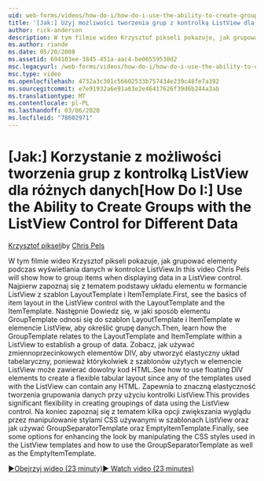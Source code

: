 ```yaml
---
uid: web-forms/videos/how-do-i/how-do-i-use-the-ability-to-create-groups-with-the-listview-control-for-different-data
title: '[Jak:] Użyj możliwości tworzenia grup z kontrolką ListView dla różnych danych | Microsoft Docs'
author: rick-anderson
description: W tym filmie wideo Krzysztof pikseli pokazuje, jak grupować elementy podczas wyświetlania danych w kontrolce ListView. Najpierw Zobacz podstawy układu elementu w elemencie ListView contro...
ms.author: riande
ms.date: 05/20/2008
ms.assetid: 694103ee-3845-451a-aac4-be06559530d2
msc.legacyurl: /web-forms/videos/how-do-i/how-do-i-use-the-ability-to-create-groups-with-the-listview-control-for-different-data
msc.type: video
ms.openlocfilehash: 4732a3c301c56602533b757434e239c48fe7a392
ms.sourcegitcommit: e7e91932a6e91a63e2e46417626f39d6b244a3ab
ms.translationtype: MT
ms.contentlocale: pl-PL
ms.lasthandoff: 03/06/2020
ms.locfileid: "78602971"
---
```

# <a name="how-do-i-use-the-ability-to-create-groups-with-the-listview-control-for-different-data"></a><span data-ttu-id="d4176-104">[Jak:] Korzystanie z możliwości tworzenia grup z kontrolką ListView dla różnych danych</span><span class="sxs-lookup"><span data-stu-id="d4176-104">[How Do I:] Use the Ability to Create Groups with the ListView Control for Different Data</span></span>

<span data-ttu-id="d4176-105">[Krzysztof pikseli](https://twitter.com/chrispels)</span><span class="sxs-lookup"><span data-stu-id="d4176-105">by [Chris Pels](https://twitter.com/chrispels)</span></span>

<span data-ttu-id="d4176-106">W tym filmie wideo Krzysztof pikseli pokazuje, jak grupować elementy podczas wyświetlania danych w kontrolce ListView.</span><span class="sxs-lookup"><span data-stu-id="d4176-106">In this video Chris Pels will show how to group items when displaying data in a ListView control.</span></span> <span data-ttu-id="d4176-107">Najpierw zapoznaj się z tematem podstawy układu elementu w formancie ListView z szablon LayoutTemplate i ItemTemplate.</span><span class="sxs-lookup"><span data-stu-id="d4176-107">First, see the basics of item layout in the ListView control with the LayoutTemplate and the ItemTemplate.</span></span> <span data-ttu-id="d4176-108">Następnie Dowiedz się, w jaki sposób elementu GroupTemplate odnosi się do szablon LayoutTemplate i ItemTemplate w elemencie ListView, aby określić grupę danych.</span><span class="sxs-lookup"><span data-stu-id="d4176-108">Then, learn how the GroupTemplate relates to the LayoutTemplate and ItemTemplate within a ListView to establish a group of data.</span></span> <span data-ttu-id="d4176-109">Zobacz, jak używać zmiennoprzecinkowych elementów DIV, aby utworzyć elastyczny układ tabelaryczny, ponieważ którykolwiek z szablonów użytych w elemencie ListView może zawierać dowolny kod HTML.</span><span class="sxs-lookup"><span data-stu-id="d4176-109">See how to use floating DIV elements to create a flexible tabular layout since any of the templates used with the ListView can contain any HTML.</span></span> <span data-ttu-id="d4176-110">Zapewnia to znaczną elastyczność tworzenia grupowania danych przy użyciu kontrolki ListView.</span><span class="sxs-lookup"><span data-stu-id="d4176-110">This provides significant flexibility in creating groupings of data using the ListView control.</span></span> <span data-ttu-id="d4176-111">Na koniec zapoznaj się z tematem kilka opcji zwiększania wyglądu przez manipulowanie stylami CSS używanymi w szablonach ListView oraz jak używać GroupSeparatorTemplate oraz EmptyItemTemplate.</span><span class="sxs-lookup"><span data-stu-id="d4176-111">Finally, see some options for enhancing the look by manipulating the CSS styles used in the ListView templates and how to use the GroupSeparatorTemplate as well as the EmptyItemTemplate.</span></span>

[<span data-ttu-id="d4176-112">&#9654;Obejrzyj wideo (23 minuty)</span><span class="sxs-lookup"><span data-stu-id="d4176-112">&#9654; Watch video (23 minutes)</span></span>](https://channel9.msdn.com/Blogs/ASP-NET-Site-Videos/how-do-i-use-the-ability-to-create-groups-with-the-listview-control-for-different-data)
